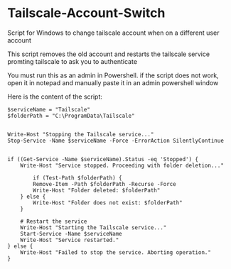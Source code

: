 # Tailscale-Account-Switch
Script for Windows to change tailscale account when on a different user account

This script removes the old account and restarts the tailscale service promting tailscale to ask you to authenticate

You must run this as an admin in Powershell. if the script does not work, open it in notepad and manually paste it in an admin powershell window

Here is the content of the script:
```
$serviceName = "Tailscale"
$folderPath = "C:\ProgramData\Tailscale"


Write-Host "Stopping the Tailscale service..."
Stop-Service -Name $serviceName -Force -ErrorAction SilentlyContinue


if ((Get-Service -Name $serviceName).Status -eq 'Stopped') {
    Write-Host "Service stopped. Proceeding with folder deletion..."
    
        if (Test-Path $folderPath) {
        Remove-Item -Path $folderPath -Recurse -Force
        Write-Host "Folder deleted: $folderPath"
    } else {
        Write-Host "Folder does not exist: $folderPath"
    }

    # Restart the service
    Write-Host "Starting the Tailscale service..."
    Start-Service -Name $serviceName
    Write-Host "Service restarted."
} else { 
    Write-Host "Failed to stop the service. Aborting operation."
}
```
